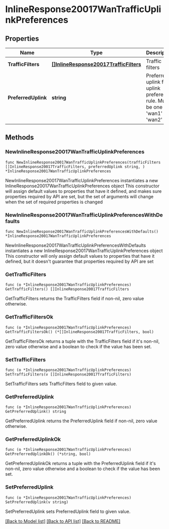 # InlineResponse20017WanTrafficUplinkPreferences

## Properties

Name | Type | Description | Notes
------------ | ------------- | ------------- | -------------
**TrafficFilters** | [**[]InlineResponse20017TrafficFilters**](InlineResponse20017TrafficFilters.md) | Traffic filters | 
**PreferredUplink** | **string** | Preferred uplink for uplink preference rule. Must be one of: &#39;wan1&#39; or &#39;wan2&#39; | 

## Methods

### NewInlineResponse20017WanTrafficUplinkPreferences

`func NewInlineResponse20017WanTrafficUplinkPreferences(trafficFilters []InlineResponse20017TrafficFilters, preferredUplink string, ) *InlineResponse20017WanTrafficUplinkPreferences`

NewInlineResponse20017WanTrafficUplinkPreferences instantiates a new InlineResponse20017WanTrafficUplinkPreferences object
This constructor will assign default values to properties that have it defined,
and makes sure properties required by API are set, but the set of arguments
will change when the set of required properties is changed

### NewInlineResponse20017WanTrafficUplinkPreferencesWithDefaults

`func NewInlineResponse20017WanTrafficUplinkPreferencesWithDefaults() *InlineResponse20017WanTrafficUplinkPreferences`

NewInlineResponse20017WanTrafficUplinkPreferencesWithDefaults instantiates a new InlineResponse20017WanTrafficUplinkPreferences object
This constructor will only assign default values to properties that have it defined,
but it doesn't guarantee that properties required by API are set

### GetTrafficFilters

`func (o *InlineResponse20017WanTrafficUplinkPreferences) GetTrafficFilters() []InlineResponse20017TrafficFilters`

GetTrafficFilters returns the TrafficFilters field if non-nil, zero value otherwise.

### GetTrafficFiltersOk

`func (o *InlineResponse20017WanTrafficUplinkPreferences) GetTrafficFiltersOk() (*[]InlineResponse20017TrafficFilters, bool)`

GetTrafficFiltersOk returns a tuple with the TrafficFilters field if it's non-nil, zero value otherwise
and a boolean to check if the value has been set.

### SetTrafficFilters

`func (o *InlineResponse20017WanTrafficUplinkPreferences) SetTrafficFilters(v []InlineResponse20017TrafficFilters)`

SetTrafficFilters sets TrafficFilters field to given value.


### GetPreferredUplink

`func (o *InlineResponse20017WanTrafficUplinkPreferences) GetPreferredUplink() string`

GetPreferredUplink returns the PreferredUplink field if non-nil, zero value otherwise.

### GetPreferredUplinkOk

`func (o *InlineResponse20017WanTrafficUplinkPreferences) GetPreferredUplinkOk() (*string, bool)`

GetPreferredUplinkOk returns a tuple with the PreferredUplink field if it's non-nil, zero value otherwise
and a boolean to check if the value has been set.

### SetPreferredUplink

`func (o *InlineResponse20017WanTrafficUplinkPreferences) SetPreferredUplink(v string)`

SetPreferredUplink sets PreferredUplink field to given value.



[[Back to Model list]](../README.md#documentation-for-models) [[Back to API list]](../README.md#documentation-for-api-endpoints) [[Back to README]](../README.md)


